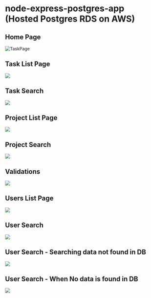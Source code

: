 # node-express-postgres-app (**Hosted Postgres RDS on AWS**)

## Home Page
![TaskPage](https://user-images.githubusercontent.com/57167636/83750547-4ed27f80-a61a-11ea-8d9c-55decd1351a1.png)

## Task List Page
![](https://user-images.githubusercontent.com/57167636/83750553-509c4300-a61a-11ea-8462-3fa122d1c97c.png)

## Task Search
![](https://user-images.githubusercontent.com/57167636/83750556-51cd7000-a61a-11ea-85d2-09f755b6a1f7.png)

## Project List Page
![](https://user-images.githubusercontent.com/57167636/83750557-52660680-a61a-11ea-8dbe-e626c4cf0601.png)

## Project Search
![](https://user-images.githubusercontent.com/57167636/83750560-52fe9d00-a61a-11ea-94d2-7f0a26702325.png)

## Validations
![](https://user-images.githubusercontent.com/57167636/83750562-52fe9d00-a61a-11ea-9f65-97a6bbd156d0.png)

## Users List Page
![](https://user-images.githubusercontent.com/57167636/83750565-53973380-a61a-11ea-8454-e09d9b3092ff.png)

## User Search
![](https://user-images.githubusercontent.com/57167636/83750567-542fca00-a61a-11ea-973f-2a46280b02c8.png)

## User Search - Searching data not found in DB
![](https://user-images.githubusercontent.com/57167636/83750568-54c86080-a61a-11ea-9906-c229180786f5.png)

## User Search - When No data is found in DB
![](https://user-images.githubusercontent.com/57167636/83750572-55f98d80-a61a-11ea-9871-5890cbe43463.png)
